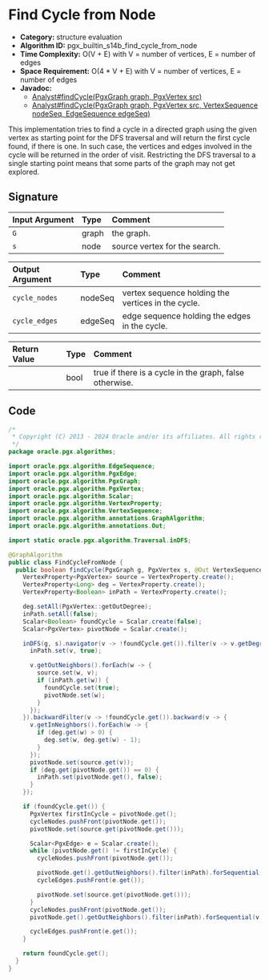 # Find Cycle from Node

- **Category:** structure evaluation
- **Algorithm ID:** pgx_builtin_s14b_find_cycle_from_node
- **Time Complexity:** O(V + E) with V = number of vertices, E = number of edges
- **Space Requirement:** O(4 * V + E) with V = number of vertices, E = number of edges
- **Javadoc:** 
  - [Analyst#findCycle(PgxGraph graph, PgxVertex<ID> src)](https://docs.oracle.com/en/database/oracle/property-graph/24.3/spgjv/oracle/pgx/api/Analyst.html#findCycle_oracle_pgx_api_PgxGraph_oracle_pgx_api_PgxVertex_)
  - [Analyst#findCycle(PgxGraph graph, PgxVertex<ID> src, VertexSequence<ID> nodeSeq, EdgeSequence edgeSeq)](https://docs.oracle.com/en/database/oracle/property-graph/24.3/spgjv/oracle/pgx/api/Analyst.html#findCycle_oracle_pgx_api_PgxGraph_oracle_pgx_api_PgxVertex_oracle_pgx_api_VertexSequence_oracle_pgx_api_EdgeSequence_)

This implementation tries to find a cycle in a directed graph using the given vertex as starting point for the DFS traversal and will return the first cycle found, if there is one. In such case, the vertices and edges involved in the cycle will be returned in the order of visit. Restricting the DFS traversal to a single starting point means that some parts of the graph may not get explored.

## Signature

| Input Argument | Type | Comment |
| :--- | :--- | :--- |
| `G` | graph | the graph. |
| `s` | node | source vertex for the search. |

| Output Argument | Type | Comment |
| :--- | :--- | :--- |
| `cycle_nodes` | nodeSeq | vertex sequence holding the vertices in the cycle. |
| `cycle_edges` | edgeSeq | edge sequence holding the edges in the cycle. |

| Return Value | Type | Comment |
| :--- | :--- | :--- |
| | bool | true if there is a cycle in the graph, false otherwise. |

## Code

```java
/*
 * Copyright (C) 2013 - 2024 Oracle and/or its affiliates. All rights reserved.
 */
package oracle.pgx.algorithms;

import oracle.pgx.algorithm.EdgeSequence;
import oracle.pgx.algorithm.PgxEdge;
import oracle.pgx.algorithm.PgxGraph;
import oracle.pgx.algorithm.PgxVertex;
import oracle.pgx.algorithm.Scalar;
import oracle.pgx.algorithm.VertexProperty;
import oracle.pgx.algorithm.VertexSequence;
import oracle.pgx.algorithm.annotations.GraphAlgorithm;
import oracle.pgx.algorithm.annotations.Out;

import static oracle.pgx.algorithm.Traversal.inDFS;

@GraphAlgorithm
public class FindCycleFromNode {
  public boolean findCycle(PgxGraph g, PgxVertex s, @Out VertexSequence cycleNodes, @Out EdgeSequence cycleEdges) {
    VertexProperty<PgxVertex> source = VertexProperty.create();
    VertexProperty<Long> deg = VertexProperty.create();
    VertexProperty<Boolean> inPath = VertexProperty.create();

    deg.setAll(PgxVertex::getOutDegree);
    inPath.setAll(false);
    Scalar<Boolean> foundCycle = Scalar.create(false);
    Scalar<PgxVertex> pivotNode = Scalar.create();

    inDFS(g, s).navigator(v -> !foundCycle.get()).filter(v -> v.getDegree() > 0).forward(v -> {
      inPath.set(v, true);

      v.getOutNeighbors().forEach(w -> {
        source.set(w, v);
        if (inPath.get(w)) {
          foundCycle.set(true);
          pivotNode.set(w);
        }
      });
    }).backwardFilter(v -> !foundCycle.get()).backward(v -> {
      v.getInNeighbors().forEach(w -> {
        if (deg.get(w) > 0) {
          deg.set(w, deg.get(w) - 1);
        }
      });
      pivotNode.set(source.get(v));
      if (deg.get(pivotNode.get()) == 0) {
        inPath.set(pivotNode.get(), false);
      }
    });

    if (foundCycle.get()) {
      PgxVertex firstInCycle = pivotNode.get();
      cycleNodes.pushFront(pivotNode.get());
      pivotNode.set(source.get(pivotNode.get()));

      Scalar<PgxEdge> e = Scalar.create();
      while (pivotNode.get() != firstInCycle) {
        cycleNodes.pushFront(pivotNode.get());

        pivotNode.get().getOutNeighbors().filter(inPath).forSequential(v -> e.set(v.edge()));
        cycleEdges.pushFront(e.get());

        pivotNode.set(source.get(pivotNode.get()));
      }
      cycleNodes.pushFront(pivotNode.get());
      pivotNode.get().getOutNeighbors().filter(inPath).forSequential(v -> e.set(v.edge()));

      cycleEdges.pushFront(e.get());
    }

    return foundCycle.get();
  }
}
```
